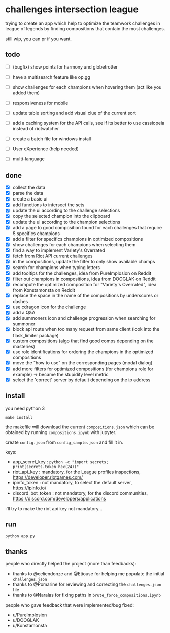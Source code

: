 # challenges intersection league

trying to create an app which help to optimize the teamwork challenges in league of legends by finding compositions that contain the most challenges.

still wip, you can pr if you want.

## todo
- [ ] (bugfix) show points for harmony and globetrotter
- [ ] have a multisearch feature like op.gg
- [ ] show challenges for each champions when hovering them (act like you added them)
- [ ] responsiveness for mobile
- [ ] update table sorting and add visual clue of the current sort
- [ ] add a caching system for the API calls, see if its better to use cassiopeia instead of riotwatcher
- [ ] create a batch file for windows install
- [ ] User eXperience (help needed)
- [ ] multi-language


## done
- [x] collect the data
- [x] parse the data
- [x] create a basic ui
- [x] add functions to intersect the sets
- [x] update the ui according to the challenge selections
- [x] copy the selected champion into the clipboard
- [x] update the ui according to the champion selections
- [x] add a page to good composition found for each challenges that require 5 specifics champions
- [x] add a filter for specifics champions in optimized compositions
- [x] show challenges for each champions when selecting them 
- [x] find a way to implement Variety's Overrated
- [x] fetch from Riot API current challenges
- [x] in the compositions, update the filter to only show available champs
- [x] search for champions when typing letters
- [x] add tooltips for the challenges, idea from PureImplosion on Reddit
- [x] filter out champions in compositions, idea from DOOGLAK on Reddit
- [x] recompute the optimized composition for "Variety's Overrated", idea from Konstamonsta on Reddit
- [x] replace the space in the name of the compositions by underscores or dashes
- [x] use cdragon icon for the challenge
- [x] add a Q&A
- [x] add summoners icon and challenge progression when searching for summoner
- [x] block api route when too many request from same client (look into the flask_limiter package)
- [x] custom compositions (algo that find good comps depending on the masteries)
- [x] use role identifications for ordering the champions in the optimized compositions
- [x] move the "how to use" on the corresponding pages (modal dialog)
- [x] add more filters for optimized compositions (for champions role for example) -> became the stupidity level metric
- [x] select the 'correct' server by default depending on the ip address

## install
you need python 3

```
make install
```

the makefile will download the current `compositions.json` which can be obtained by running `compositions.ipynb` with jupyter.

create `config.json` from `config_sample.json` and fill it in.

keys:
- app_secret_key : `python -c "import secrets; print(secrets.token_hex(24))"`
- riot_api_key : mandatory, for the League profiles inspections, https://developer.riotgames.com/
- ipinfo_token : not mandatory, to select the default server, https://ipinfo.io/
- discord_bot_token : not mandatory, for the discord communities, https://discord.com/developers/applications

i'll try to make the riot api key not mandatory...

## run
```
python app.py
```

## thanks

people who directly helped the project (more than feedbacks):

- thanks to @celiendonze and @Etiouse for helping me populate the initial `challenges.json`
- thanks to @Pomarine for reviewing and correcting the `challenges.json` file
- thanks to @Naralas for fixing paths in `brute_force_compositions.ipynb`

people who gave feedback that were implemented/bug fixed:

- u/PureImplosion
- u/DOOGLAK
- u/Konstamonsta
